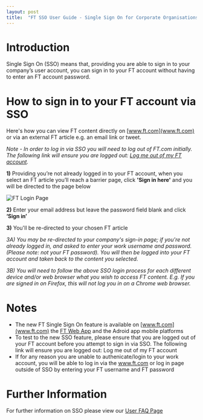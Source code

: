 ```yaml
---
layout: post
title:  "FT SSO User Guide - Single Sign On for Corporate Organisations"
---
```


# Introduction
Single Sign On (SSO) means that, providing you are able to sign in to your company’s user account, you can sign in to your FT account without having to enter an FT account password.

# How to sign in to your FT account via SSO

Here's how you can view FT content directly on [www.ft.com](www.ft.com) or via an external FT article e.g. an email link or tweet. 

*Note - In order to log in via SSO you will need to log out of FT.com initially. The following link will ensure you are logged out: [Log me out of my FT account](https://accounts.ft.com/logout).*

  **1)** Providing you’re not already logged in to your FT account, when you select an FT article you’ll reach a barrier page, click **'Sign in here'** and you will be directed to the page below

![FT Login Page](/sso-support/assets/images/login-page.png)

  **2)** Enter your email address but leave the password field blank and click **‘Sign in’**

  **3)** You'll be re-directed to your chosen FT article

  *3A) You may be re-directed to your company's sign-in page; if you're not already logged in, and asked to enter your work username and password. (Please note: not your FT password). You will then be logged into your FT account and taken back to the content you selected.*

  *3B) You will need to follow the above SSO login process for each different device and/or web browser what you wish to access FT content. E.g. If you are signed in on Firefox, this will not log you in on a Chrome web browser.*

# Notes
* The new FT Single Sign On feature is available on [www.ft.com](www.ft.com) the [FT Web App](https://app.ft.com) and the Adroid app mobile platforms
* To test to the new SSO feature, please ensure that you are logged out of your FT account before you attempt to sign in via SSO. The following link will ensure you are logged out: Log me out of my FT account
* If for any reason you are unable to authenicate/login to your work account, you will be able to log in via the www.ft.com or log in page outside of SSO by entering your FT username and FT password

# Further Information
For further information on SSO please view our [User FAQ Page](https://financial-times.github.io/sso-support/2016/07/19/faqs)
